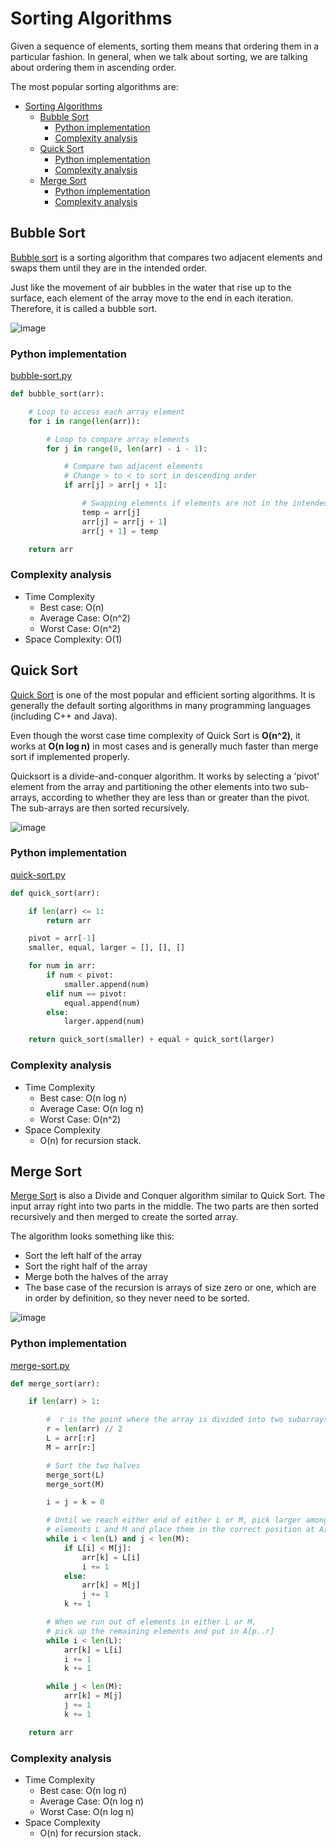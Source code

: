 # Sorting Algorithms

Given a sequence of elements, sorting them means that ordering them in a particular fashion. In general, when we talk about sorting, we are talking about ordering them in ascending order.

The most popular sorting algorithms are:

- [Sorting Algorithms](#sorting-algorithms)
  - [Bubble Sort](#bubble-sort)
    - [Python implementation](#python-implementation)
    - [Complexity analysis](#complexity-analysis)
  - [Quick Sort](#quick-sort)
    - [Python implementation](#python-implementation-1)
    - [Complexity analysis](#complexity-analysis-1)
  - [Merge Sort](#merge-sort)
    - [Python implementation](#python-implementation-2)
    - [Complexity analysis](#complexity-analysis-2)

## Bubble Sort

[Bubble sort](https://www.programiz.com/dsa/bubble-sort) is a sorting algorithm that compares two adjacent elements and swaps them until they are in the intended order.

Just like the movement of air bubbles in the water that rise up to the surface, each element of the array move to the end in each iteration. Therefore, it is called a bubble sort.

![image](../../images/bubble-sort.jpg)

### Python implementation

[bubble-sort.py](../../code/sorting/bubble-sort.py)

```python
def bubble_sort(arr):

    # Loop to access each array element
    for i in range(len(arr)):

        # Loop to compare array elements
        for j in range(0, len(arr) - i - 1):

            # Compare two adjacent elements
            # Change > to < to sort in descending order
            if arr[j] > arr[j + 1]:

                # Swapping elements if elements are not in the intended order
                temp = arr[j]
                arr[j] = arr[j + 1]
                arr[j + 1] = temp

    return arr
```

### Complexity analysis

- Time Complexity
  - Best case: O(n)
  - Average Case: O(n^2)
  - Worst Case: O(n^2)
- Space Complexity: O(1)

## Quick Sort 

[Quick Sort](https://www.programiz.com/dsa/quick-sort) is one of the most popular and efficient sorting algorithms. It is generally the default sorting algorithms in many programming languages (including C++ and Java).

Even though the worst case time complexity of Quick Sort is **O(n^2)**, it works at **O(n log n)** in most cases and is generally much faster than merge sort if implemented properly.

Quicksort is a divide-and-conquer algorithm. It works by selecting a 'pivot' element from the array and partitioning the other elements into two sub-arrays, according to whether they are less than or greater than the pivot. The sub-arrays are then sorted recursively.

![image](../../images/quick-sort.png)

### Python implementation

[quick-sort.py](../../code/sorting/quick-sort.py)

```python
def quick_sort(arr):

    if len(arr) <= 1:
        return arr

    pivot = arr[-1]
    smaller, equal, larger = [], [], []

    for num in arr:
        if num < pivot:
            smaller.append(num)
        elif num == pivot:
            equal.append(num)
        else:
            larger.append(num)

    return quick_sort(smaller) + equal + quick_sort(larger)
```

### Complexity analysis

- Time Complexity
  - Best case: O(n log n)
  - Average Case: O(n log n)
  - Worst Case: O(n^2)
- Space Complexity
  - O(n) for recursion stack.

## Merge Sort

[Merge Sort](https://www.programiz.com/dsa/merge-sort) is also a Divide and Conquer algorithm similar to Quick Sort. The input array right into two parts in the middle. The two parts are then sorted recursively and then merged to create the sorted array.

The algorithm looks something like this:

- Sort the left half of the array
- Sort the right half of the array
- Merge both the halves of the array
- The base case of the recursion is arrays of size zero or one, which are in order by definition, so they never need to be sorted.

![image](../../images/merge-sort.jpg)

### Python implementation

[merge-sort.py](../../code/sorting/merge-sort.py)

```python
def merge_sort(arr):

    if len(arr) > 1:

        #  r is the point where the array is divided into two subarrays
        r = len(arr) // 2
        L = arr[:r]
        M = arr[r:]

        # Sort the two halves
        merge_sort(L)
        merge_sort(M)

        i = j = k = 0

        # Until we reach either end of either L or M, pick larger among
        # elements L and M and place them in the correct position at A[p..r]
        while i < len(L) and j < len(M):
            if L[i] < M[j]:
                arr[k] = L[i]
                i += 1
            else:
                arr[k] = M[j]
                j += 1
            k += 1

        # When we run out of elements in either L or M,
        # pick up the remaining elements and put in A[p..r]
        while i < len(L):
            arr[k] = L[i]
            i += 1
            k += 1

        while j < len(M):
            arr[k] = M[j]
            j += 1
            k += 1

    return arr
```

### Complexity analysis

- Time Complexity
  - Best case: O(n log n)
  - Average Case: O(n log n)
  - Worst Case: O(n log n)
- Space Complexity
  - O(n) for recursion stack.